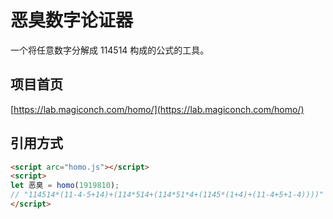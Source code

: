 # 恶臭数字论证器
一个将任意数字分解成 114514 构成的公式的工具。

## 项目首页
[https://lab.magiconch.com/homo/](https://lab.magiconch.com/homo/)

## 引用方式
```HTML
<script arc="homo.js"></script>
<script>
let 恶臭 = homo(1919810);
// "114514*(11-4-5+14)+(114*514+(114*51*4+(1145*(1+4)+(11-4+5+1-4))))"
</script>
```